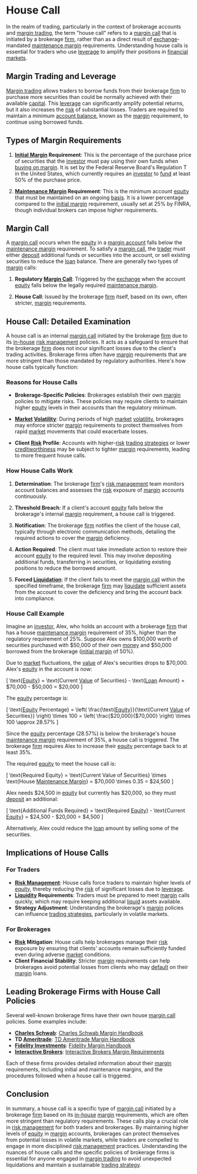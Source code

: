 # House Call

In the realm of trading, particularly in the context of brokerage accounts and [margin trading](../m/margin_trading.md), the term "house call" refers to a [margin call](../m/margin_call.md) that is initiated by a brokerage [firm](../f/firm.md), rather than as a direct result of [exchange](../e/exchange.md)-mandated [maintenance margin](../m/maintenance_margin.md) requirements. Understanding house calls is essential for traders who use [leverage](../l/leverage.md) to amplify their positions in [financial markets](../f/financial_market.md).

## Margin Trading and Leverage

[Margin trading](../m/margin_trading.md) allows traders to borrow funds from their brokerage [firm](../f/firm.md) to purchase more securities than could be normally achieved with their available [capital](../c/capital.md). This [leverage](../l/leverage.md) can significantly amplify potential returns, but it also increases the [risk](../r/risk.md) of substantial losses. Traders are required to maintain a minimum [account balance](../a/account_balance.md), known as the [margin](../m/margin.md) requirement, to continue using borrowed funds.

## Types of Margin Requirements

1. **[Initial Margin](../i/initial_margin.md) Requirement**: This is the percentage of the purchase price of securities that the [investor](../i/investor.md) must pay using their own funds when [buying on margin](../b/buying_on_margin.md). It is set by the Federal Reserve Board's Regulation T in the United States, which currently requires an [investor](../i/investor.md) to [fund](../f/fund.md) at least 50% of the purchase price.
   
2. **[Maintenance Margin](../m/maintenance_margin.md) Requirement**: This is the minimum account [equity](../e/equity.md) that must be maintained on an ongoing [basis](../b/basis.md). It is a lower percentage compared to the [initial margin](../i/initial_margin.md) requirement, usually set at 25% by FINRA, though individual brokers can impose higher requirements.

## Margin Call

A [margin call](../m/margin_call.md) occurs when the [equity](../e/equity.md) in a [margin account](../m/margin_account.md) falls below the [maintenance margin](../m/maintenance_margin.md) requirement. To satisfy a [margin call](../m/margin_call.md), the [trader](../t/trader.md) must either [deposit](../d/deposit.md) additional funds or securities into the account, or sell existing securities to reduce the [loan](../l/loan.md) balance. There are generally two types of [margin](../m/margin.md) calls:

1. **Regulatory [Margin Call](../m/margin_call.md)**: Triggered by the [exchange](../e/exchange.md) when the account [equity](../e/equity.md) falls below the legally required [maintenance margin](../m/maintenance_margin.md).
   
2. **House Call**: Issued by the brokerage [firm](../f/firm.md) itself, based on its own, often stricter, [margin](../m/margin.md) requirements.

## House Call: Detailed Examination

A house call is an internal [margin call](../m/margin_call.md) initiated by the brokerage [firm](../f/firm.md) due to its [in-house](../i/in-house.md) [risk management](../r/risk_management.md) policies. It acts as a safeguard to ensure that the brokerage [firm](../f/firm.md) does not incur significant losses due to the client's trading activities. Brokerage firms often have [margin](../m/margin.md) requirements that are more stringent than those mandated by regulatory authorities. Here's how house calls typically function:

### Reasons for House Calls

- **Brokerage-Specific Policies**: Brokerages establish their own [margin](../m/margin.md) policies to mitigate risks. These policies may require clients to maintain higher [equity](../e/equity.md) levels in their accounts than the regulatory minimum.
  
- **[Market](../m/market.md) [Volatility](../v/volatility.md)**: During periods of high [market](../m/market.md) [volatility](../v/volatility.md), brokerages may enforce stricter [margin](../m/margin.md) requirements to protect themselves from rapid [market](../m/market.md) movements that could exacerbate losses.

- **Client [Risk](../r/risk.md) Profile**: Accounts with higher-[risk](../r/risk.md) [trading strategies](../t/trading_strategies.md) or lower [creditworthiness](../c/creditworthiness.md) may be subject to tighter [margin](../m/margin.md) requirements, leading to more frequent house calls.

### How House Calls Work

1. **Determination**: The brokerage [firm](../f/firm.md)'s [risk management](../r/risk_management.md) team monitors account balances and assesses the [risk](../r/risk.md) exposure of [margin](../m/margin.md) accounts continuously.
   
2. **Threshold Breach**: If a client's account [equity](../e/equity.md) falls below the brokerage's internal [margin](../m/margin.md) requirement, a house call is triggered.
   
3. **Notification**: The brokerage [firm](../f/firm.md) notifies the client of the house call, typically through electronic communication methods, detailing the required actions to cover the [margin](../m/margin.md) deficiency.

4. **Action Required**: The client must take immediate action to restore their account [equity](../e/equity.md) to the required level. This may involve depositing additional funds, transferring in securities, or liquidating existing positions to reduce the borrowed amount.

5. **Forced [Liquidation](../l/liquidation.md)**: If the client fails to meet the [margin call](../m/margin_call.md) within the specified timeframe, the brokerage [firm](../f/firm.md) may [liquidate](../l/liquidate.md) sufficient assets from the account to cover the deficiency and bring the account back into compliance.

### House Call Example

Imagine an [investor](../i/investor.md), Alex, who holds an account with a brokerage [firm](../f/firm.md) that has a house [maintenance margin](../m/maintenance_margin.md) requirement of 35%, higher than the regulatory requirement of 25%. Suppose Alex owns $100,000 worth of securities purchased with $50,000 of their own [money](../m/money.md) and $50,000 borrowed from the brokerage ([initial margin](../i/initial_margin.md) of 50%).

Due to [market](../m/market.md) fluctuations, the [value](../v/value.md) of Alex's securities drops to $70,000. Alex's [equity](../e/equity.md) in the account is now:

\[ \text{[Equity](../e/equity.md)} = \text{Current [Value](../v/value.md) of Securities} - \text{[Loan](../l/loan.md) Amount} = \$70,000 - \$50,000 = \$20,000 \]

The [equity](../e/equity.md) percentage is:

\[ \text{[Equity](../e/equity.md) Percentage} = \left( \frac{\text{[Equity](../e/equity.md)}}{\text{Current [Value](../v/value.md) of Securities}} \right) \times 100 = \left( \frac{\$20,000}{\$70,000} \right) \times 100 \approx 28.57\% \]

Since the [equity](../e/equity.md) percentage (28.57%) is below the brokerage's house [maintenance margin](../m/maintenance_margin.md) requirement of 35%, a house call is triggered. The brokerage [firm](../f/firm.md) requires Alex to increase their [equity](../e/equity.md) percentage back to at least 35%. 

The required [equity](../e/equity.md) to meet the house call is:

\[ \text{Required Equity} = \text{Current Value of Securities} \times \text{House [Maintenance Margin](../m/maintenance_margin.md)} = \$70,000 \times 0.35 = \$24,500 \]

Alex needs $24,500 in [equity](../e/equity.md) but currently has $20,000, so they must [deposit](../d/deposit.md) an additional:

\[ \text{Additional Funds Required} = \text{Required [Equity](../e/equity.md)} - \text{Current [Equity](../e/equity.md)} = \$24,500 - \$20,000 = \$4,500 \]

Alternatively, Alex could reduce the [loan](../l/loan.md) amount by selling some of the securities.

## Implications of House Calls

### For Traders

- **[Risk Management](../r/risk_management.md)**: House calls force traders to maintain higher levels of [equity](../e/equity.md), thereby reducing the [risk](../r/risk.md) of significant losses due to [leverage](../l/leverage.md).
- **[Liquidity](../l/liquidity.md) Requirements**: Traders must be prepared to meet [margin](../m/margin.md) calls quickly, which may require keeping additional [liquid](../l/liquid.md) assets available.
- **Strategy Adjustment**: Understanding the brokerage's [margin](../m/margin.md) policies can influence [trading strategies](../t/trading_strategies.md), particularly in volatile markets.

### For Brokerages

- **[Risk](../r/risk.md) Mitigation**: House calls help brokerages manage their [risk](../r/risk.md) exposure by ensuring that clients' accounts remain sufficiently funded even during adverse [market](../m/market.md) conditions.
- **Client Financial Stability**: Stricter [margin](../m/margin.md) requirements can help brokerages avoid potential losses from clients who may [default](../d/default.md) on their [margin](../m/margin.md) loans.

## Leading Brokerage Firms with House Call Policies

Several well-known brokerage firms have their own house [margin call](../m/margin_call.md) policies. Some examples include:

- **[Charles Schwab](../c/charles_schwab.md)**: [Charles Schwab Margin Handbook](https://www.schwab.com/legal/margin-handbook)
- **TD [Ameritrade](../a/ameritrade.md)**: [TD Ameritrade Margin Handbook](https://www.tdameritrade.com/investment-products/margin-trading.page)
- **[Fidelity Investments](../f/fidelity_investments.md)**: [Fidelity Margin Handbook](https://www.fidelity.com/trading/margin-loans/margin-handbook)
- **[Interactive Brokers](../i/interactive_brokers.md)**: [Interactive Brokers Margin Requirements](https://www.interactivebrokers.com/en/software/am/am/margin/margin_requirements.htm)

Each of these firms provides detailed information about their [margin](../m/margin.md) requirements, including initial and maintenance margins, and the procedures followed when a house call is triggered.

## Conclusion

In summary, a house call is a specific type of [margin call](../m/margin_call.md) initiated by a brokerage [firm](../f/firm.md) based on its [in-house](../i/in-house.md) [margin](../m/margin.md) requirements, which are often more stringent than regulatory requirements. These calls play a crucial role in [risk management](../r/risk_management.md) for both traders and brokerages. By maintaining higher levels of [equity](../e/equity.md) in [margin](../m/margin.md) accounts, brokerages can protect themselves from potential losses in volatile markets, while traders are compelled to engage in more disciplined [risk management](../r/risk_management.md) practices. Understanding the nuances of house calls and the specific policies of brokerage firms is essential for anyone engaged in [margin trading](../m/margin_trading.md) to avoid unexpected liquidations and maintain a sustainable [trading strategy](../t/trading_strategy.md).